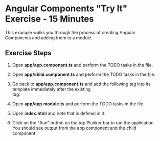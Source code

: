 # Angular Components "Try It" Exercise - 15 Minutes

This example walks you through the process of creating Angular Components
and adding them to a module.

## Exercise Steps

1. Open **app/app.component.ts** and perform the TODO tasks in the file.

2. Open **app/child.component.ts** and perform the TODO tasks in the file.

3. Go back to **app/app.component.ts** and add the following tag into its template
   immediately after the existing <br /> tag:

   <child-component></child-component>

4. Open **app/app.module.ts** and perform the TODO tasks in the file.

5. Open **index.html** and note that <app-component> is defined in it.

6. Click on the "Run" button on the top Plunker bar to run the 
   application. You should see output from the app component and the child component.





